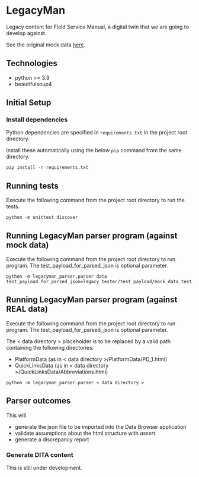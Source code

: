 # LegacyMan

Legacy content for Field Service Manual, a digital twin that we are going to develop against.

See the original mock data [here](https://deepbluecltd.github.io/LegacyMan/data/PlatformData/PD_1.html).

## Technologies

- python >= 3.9
- beautifulsoup4

## Initial Setup

### Install dependencies

Python dependencies are specified in `requirements.txt` in the project root directory.

Install these automatically using the below `pip` command from the same directory.

```
pip install -r requirements.txt
```

## Running tests

Execute the following command from the project root directory to run the tests.

```
python -m unittest discover
```

## Running LegacyMan parser program (against mock data)

Execute the following command from the project root directory to run program. The test_payload_for_parsed_json is optional parameter.

```
python -m legacyman_parser.parser data test_payload_for_parsed_json=legacy_tester/test_payload/mock_data_test_payload.json
```

## Running LegacyMan parser program (against REAL data)

Execute the following command from the project root directory to run program.
The test_payload_for_parsed_json is optional parameter.

The < data directory > placeholder is to be replaced by a valid path containing the following directories:
- PlatformData (as in < data directory >/PlatformData/PD_1.html)
- QuickLinksData (as in < data directory >/QuickLinksData/Abbreviations.html)
```
python -m legacyman_parser.parser < data directory >
```

## Parser outcomes

This will
* generate the json file to be imported into the Data Browser application
* validate assumptions about the html structure with *assert*
* generate a discrepancy report

### Generate DITA content

This is still under development.
